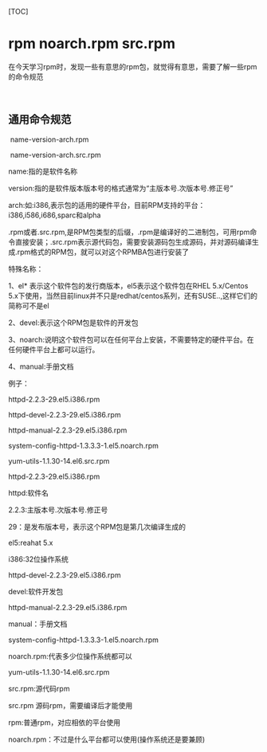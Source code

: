 [TOC]

# rpm noarch.rpm src.rpm



​	在今天学习rpm时，发现一些有意思的rpm包，就觉得有意思，需要了解一些rpm的命令规范

​	

## 通用命令规范

​	name-version-arch.rpm 

​	name-version-arch.src.rpm 

name:指的是软件名称

version:指的是软件版本版本号的格式通常为“主版本号.次版本号.修正号”

arch:如:i386,表示包的适用的硬件平台，目前RPM支持的平台：i386,i586,i686,sparc和alpha

.rpm或者.src.rpm,是RPM包类型的后缀，.rpm是编译好的二进制包，可用rpm命令直接安装；.src.rpm表示源代码包，需要安装源码包生成源码，并对源码编译生成.rpm格式的RPM包，就可以对这个RPMBA包进行安装了



特殊名称：

1、el* 表示这个软件包的发行商版本，el5表示这个软件包在RHEL 5.x/Centos 5.x下使用，当然目前linux并不只是redhat/centos系列，还有SUSE..,这样它们的简称可不是el

2、devel:表示这个RPM包是软件的开发包

3、noarch:说明这个软件包可以在任何平台上安装，不需要特定的硬件平台。在任何硬件平台上都可以运行。

4、manual:手册文档



例子：

httpd-2.2.3-29.el5.i386.rpm 

httpd-devel-2.2.3-29.el5.i386.rpm 

httpd-manual-2.2.3-29.el5.i386.rpm 

system-config-httpd-1.3.3.3-1.el5.noarch.rpm 

yum-utils-1.1.30-14.el6.src.rpm



httpd-2.2.3-29.el5.i386.rpm 

httpd:软件名

2.2.3:主版本号.次版本号.修正号

29：是发布版本号，表示这个RPM包是第几次编译生成的

el5:reahat 5.x

i386:32位操作系统



httpd-devel-2.2.3-29.el5.i386.rpm 

devel:软件开发包



httpd-manual-2.2.3-29.el5.i386.rpm 

manual：手册文档



system-config-httpd-1.3.3.3-1.el5.noarch.rpm 

noarch.rpm:代表多少位操作系统都可以



yum-utils-1.1.30-14.el6.src.rpm

src.rpm:源代码rpm



src.rpm 源码rpm，需要编译后才能使用

rpm:普通rpm，对应相依的平台使用

noarch.rpm：不过是什么平台都可以使用(操作系统还是要兼顾)


